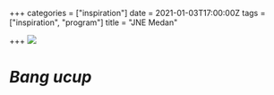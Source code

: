 +++
categories = ["inspiration"]
date = 2021-01-03T17:00:00Z
tags = ["inspiration", "program"]
title = "JNE Medan"

+++
![](/uploads/slamet-widodo-ok-1.jpeg)

# _Bang ucup_